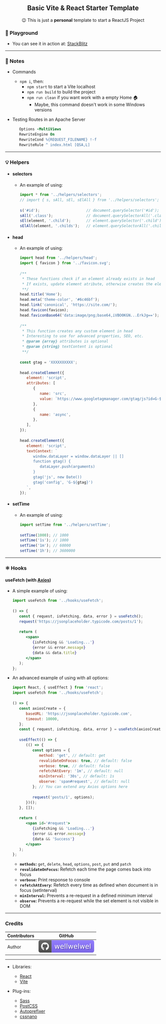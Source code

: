 <h2 align="center">Basic Vite & React Starter Template</h2>
<p align="center">😉 This is just a <b>personal</b> template to start a ReactJS Project</p>

### 🚀 Playground

-  You can see it in action at: [StackBlitz](https://stackblitz.com/edit/node-gkypjp)

<hr />

### 📝 Notes

-  Commands

   -  `npm i`, then:
      -  `npm start` to start a Vite localhost
      -  `npm run build` to build the project
      -  `npm run clean` if you want work with a empty Home 🏠
         -  Maybe, this command doesn't work in some Windows versions

-  Testing Routes in an Apache Server

   ```apache
      Options -MultiViews
      RewriteEngine On
      RewriteCond %{REQUEST_FILENAME} !-f
      RewriteRule ^ index.html [QSA,L]
   ```

<hr />

### 💡 Helpers

-  #### selectors

   -  An example of using:

      ```js
      import * from '../helpers/selectors';
      // import { s, sAll, sEl, sElAll } from '../helpers/selectors';

      s('#id');                     // document.querySelector('#id');
      sAll('.class');               // document.querySelectorAll('.class');
      sEl(element, '.child');       // element.querySelector('.child');
      sElAll(element, '.childs');   // element.querySelectorAll('.childs');
      ```

-  #### head

   -  An example of using:

      ```js
      import head from '../helpers/head';
      import { favicon } from '../favicon.svg';

      /**
       * These functions check if an element already exists in head
       * If exists, update element atribute, otherwise creates the element in head
       **/
      head.title('Home');
      head.meta('theme-color', '#6c46bf');
      head.link('canonical', 'https://site.com/');
      head.favicon(favicon);
      head.faviconBase64('data:image/png;base64,iVBO0KGN...ErkJg==');

      /**
       * This function creates any custom element in head
       * Interesting to use for advanced properties, SEO, etc.
       * @param {array} attributes is optional
       * @param {string} textContent is optional
       **/

      const gtag = 'XXXXXXXXXX';

      head.createElement({
         element: 'script',
         attributes: [
            {
               name: 'src',
               value: `https://www.googletagmanager.com/gtag/js?id=G-${gtag}`,
            },
            {
               name: 'async',
            },
         ],
      });

      head.createElement({
         element: 'script',
         textContext: `
            window.dataLayer = window.dataLayer || []
            function gtag() {
               dataLayer.push(arguments)
            }
            gtag('js', new Date())
            gtag('config', 'G-${gtag}')
         `,
      });
      ```

-  #### setTime

   -  An example of using:

      ```js
      import setTime from '../helpers/setTime';

      setTime(1000); // 1000
      setTime('1s'); // 1000
      setTime('1m'); // 60000
      setTime('1h'); // 3600000
      ```

<hr />

### ⚛️ Hooks

#### useFetch (with [Axios](https://axios-http.com/ptbr/docs/api_intro))

-  A simple example of using:

   ```jsx
   import useFetch from '../hooks/useFetch';

   () => {
      const { request, isFetching, data, error } = useFetch();
      request('https://jsonplaceholder.typicode.com/posts/1');

      return (
         <span>
            {isFetching && 'Loading...'}
            {error && error.message}
            {data && data.title}
         </span>
      );
   };
   ```

-  An advanced example of using with all options:

   ```jsx
   import React, { useEffect } from 'react';
   import useFetch from '../hooks/useFetch';

   () => {
      const axiosCreate = {
         baseURL: 'https://jsonplaceholder.typicode.com',
         timeout: 10000,
      };
      const { request, isFetching, data, error } = useFetch(axiosCreate);

      useEffect(() => {
         (() => {
            const options = {
               method: 'get', // default: get
               revalidateOnFocus: true, // default: false
               verbose: true, // default: false
               refetchAtEvery: '1m', // default: null
               minInterval: '30s', // default: 1s
               observe: 'span#request', // default: null
            }; // You can extend any Axios options here

            request('posts/1', options);
         })();
      }, []);

      return (
         <span id='#request'>
            {isFetching && 'Loading...'}
            {error && error.message}
            {data && 'Success'}
         </span>
      );
   };
   ```

   -  **`methods`:** `get`, `delete`, `head`, `options`, `post`, `put` and `patch`
   -  **`revalidateOnFocus`:** Refetch each time the page comes back into focus
   -  **`verbose`:** Print response to console
   -  **`refetchAtEvery`:** Refetch every time as defined when document is in focus (setInterval)
   -  **`minInterval`:** Prevents a re-request in a defined minimum interval
   -  **`observe`:** Prevents a re-request while the set element is not visible in DOM

<hr />

### Credits

| Contributors | GitHub                                                                             |
| ------------ | ---------------------------------------------------------------------------------- |
| Author       | [![wellwelwel](./.github/assets/images/author.svg)](https://github.com/wellwelwel) |

<hr />

-  Libraries:

   -  [React](https://reactjs.org/)
   -  [Vite](https://vitejs.dev/)

-  Plug-ins:

   -  [Sass](https://github.com/sass/sass)
   -  [PostCSS](https://github.com/postcss)
   -  [Autoprefixer](https://github.com/postcss/autoprefixer)
   -  [cssnano](https://github.com/cssnano/cssnano)
